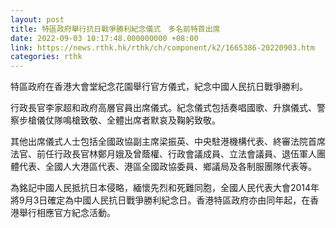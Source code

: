 ```yaml
---
layout: post
title: 特區政府舉行抗日戰爭勝利紀念儀式　多名前特首出席
date: 2022-09-03 10:17:48.000000000 +08:00
link: https://news.rthk.hk/rthk/ch/component/k2/1665386-20220903.htm
categories: rthk
---
```


特區政府在香港大會堂紀念花園舉行官方儀式，紀念中國人民抗日戰爭勝利。
 
行政長官李家超和政府高層官員出席儀式。紀念儀式包括奏唱國歌、升旗儀式、警察步槍儀仗隊鳴槍致敬、全體出席者默哀及鞠躬致敬。
 
其他出席儀式人士包括全國政協副主席梁振英、中央駐港機構代表、終審法院首席法官、前任行政長官林鄭月娥及曾蔭權、行政會議成員、立法會議員、退伍軍人團體代表、全國人大港區代表、港區全國政協委員、鄉議局及各制服團隊代表等。
 
為銘記中國人民抵抗日本侵略，緬懷先烈和死難同胞，全國人民代表大會2014年將9月3日確定為中國人民抗日戰爭勝利紀念日。香港特區政府亦由同年起，在香港舉行相應官方紀念活動。
